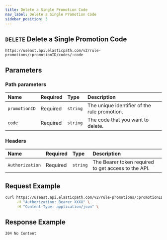 ```yaml
---
title: Delete a Single Promotion Code
nav_label: Delete a Single Promotion Code
sidebar_position: 3
---
```


## `DELETE` Delete a Single Promotion Code

```http
https://useast.api.elasticpath.com/v2/rule-promotions/:promotionID/codes/:code
```

## Parameters

### Path parameters

| Name | Required | Type     | Description                      |
|:-----|:---------|:---------|:---------------------------------|
| `promotionID` | Required | `string` | The unique identifier of the rule promotion. |
| `code` | Required | `string` | The code that you want to delete. |

### Headers

| Name            | Required | Type     | Description                          |
|:----------------|:---------|:---------|:-------------------------------------|
| `Authorization` | Required | `string` | The Bearer token required to get access to the API. |

## Request Example

```bash
curl https://useast.api.elasticpath.com/v2/rule-promotions/:promotionID/codes/:code \
     -H "Authorization: Bearer XXXX" \
     -H "Content-Type: application/json" \
```

## Response Example

`204 No Content`

